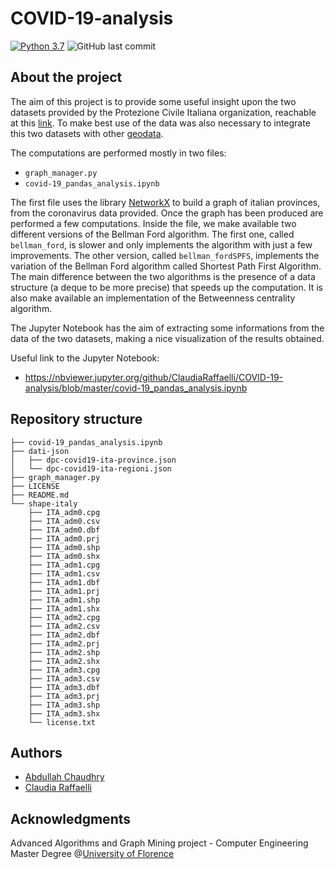 # COVID-19-analysis
[![Python 3.7](https://img.shields.io/badge/python-3.7-blue.svg)](https://www.python.org/downloads/release/python-370/)
![GitHub last commit](https://img.shields.io/github/last-commit/ClaudiaRaffaelli/COVID-19-analysis)

## About the project

The aim of this project is to provide some useful insight upon the two datasets provided by the Protezione Civile Italiana organization, reachable at this [link](https://github.com/pcm-dpc/COVID-19). To make best use of the data was also necessary to integrate this two datasets with other [geodata](http://www.diva-gis.org/gdata).

The computations are performed mostly in two files:
- <code>graph_manager.py</code>
- <code>covid-19_pandas_analysis.ipynb</code>

The first file uses the library [NetworkX](https://networkx.github.io/) to build a graph of italian provinces, from the coronavirus data provided. Once the graph has been produced are performed a few computations. Inside the file, we make available two different versions of the Bellman Ford algorithm. 
The first one, called <code>bellman_ford</code>, is slower and only implements the algorithm with just a few improvements. The other version, called <code>bellman_fordSPFS</code>, implements the variation of the Bellman Ford algorithm called Shortest Path First Algorithm. The main difference between the two algorithms is the presence of a data structure (a deque to be more precise) that speeds up the computation.
It is also make available an implementation of the Betweenness centrality algorithm.

The Jupyter Notebook has the aim of extracting some informations from the data of the two datasets, making a nice visualization of the results obtained. 

Useful link to the Jupyter Notebook:
- https://nbviewer.jupyter.org/github/ClaudiaRaffaelli/COVID-19-analysis/blob/master/covid-19_pandas_analysis.ipynb

## Repository structure
```
├── covid-19_pandas_analysis.ipynb
├── dati-json
│   ├── dpc-covid19-ita-province.json
│   └── dpc-covid19-ita-regioni.json
├── graph_manager.py
├── LICENSE
├── README.md
└── shape-italy
    ├── ITA_adm0.cpg
    ├── ITA_adm0.csv
    ├── ITA_adm0.dbf
    ├── ITA_adm0.prj
    ├── ITA_adm0.shp
    ├── ITA_adm0.shx
    ├── ITA_adm1.cpg
    ├── ITA_adm1.csv
    ├── ITA_adm1.dbf
    ├── ITA_adm1.prj
    ├── ITA_adm1.shp
    ├── ITA_adm1.shx
    ├── ITA_adm2.cpg
    ├── ITA_adm2.csv
    ├── ITA_adm2.dbf
    ├── ITA_adm2.prj
    ├── ITA_adm2.shp
    ├── ITA_adm2.shx
    ├── ITA_adm3.cpg
    ├── ITA_adm3.csv
    ├── ITA_adm3.dbf
    ├── ITA_adm3.prj
    ├── ITA_adm3.shp
    ├── ITA_adm3.shx
    └── license.txt
```

## Authors
- [Abdullah Chaudhry](https://github.com/chabdullah)
- [Claudia Raffaelli](https://github.com/ClaudiaRaffaelli)

## Acknowledgments
Advanced Algorithms and Graph Mining project - Computer Engineering Master Degree @[University of Florence](https://www.unifi.it/changelang-eng.html)
